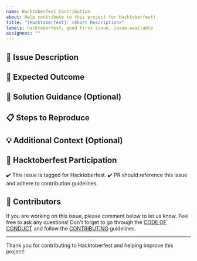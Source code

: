 ```yaml
---
name: Hacktoberfest Contribution
about: Help contribute to this project for Hacktoberfest!
title: "[Hacktoberfest]: <Short Description>"
labels: hacktoberfest, good first issue, issue:available
assignees: ""
---
```


## 📝 Issue Description

<!-- Add the following content for **JSX (JavaScript XML)** under **REACT**

1. What is JSX?
2. Embedding Expressions in JSX
3. JSX Syntax Rules (Single Parent Element, Self-Closing Tags)
4. JSX vs HTML
5. Conditional JSX Rendering

**File you will be working on:** `src\content\docs\react\jsx.mdx` -->

## 🎯 Expected Outcome

<!-- The expected outcome is to add a well-documented and informative section under React that covers the following topics:

- **What is JSX?**: Explanation of JSX and how it works in React.
- **Embedding Expressions in JSX**: Instructions on embedding JavaScript expressions within JSX.
- **JSX Syntax Rules**: Key rules like wrapping JSX in a single parent element and using self-closing tags.
- **JSX vs HTML**: Comparison between JSX and standard HTML, focusing on their differences.
- **Conditional JSX Rendering**: Explanation and examples of rendering elements conditionally in JSX.

The content should be written clearly, with examples where necessary, and provide value for developers who are either new to JSX or need a refresher. Please don't make use of the AIs. -->

## 🔧 Solution Guidance (Optional)

<!-- - Make use of [Astro Star Light Components](https://starlight.astro.build/components/using-components/) -->

## 📋 Steps to Reproduce

<!-- - Navigate to `src\content\docs\react\jsx.mdx` file in the repository.
- Add content for each of the 5 sections mentioned above.
- Ensure the content is formatted properly using `MDX` -->

## 💡 Additional Context (Optional)

<!-- Add any additional information, code snippets, logs, or references that may help the contributor in resolving the issue. -->

## 🎃 Hacktoberfest Participation

✔️ This issue is tagged for Hacktoberfest.
✔️ PR should reference this issue and adhere to contribution guidelines.

## 👥 Contributors

If you are working on this issue, please comment below to let us know. Feel free to ask any questions!
Don't forget to go through the [CODE OF CONDUCT](https://openprep.pages.dev/code-of-conduct/) and follow the [CONTRIBUTING](https://openprep.pages.dev/get-started/) guidelines.

---

Thank you for contributing to Hacktoberfest and helping improve this project!
